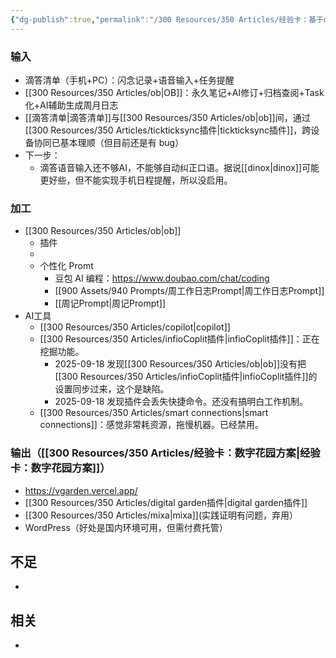 ```yaml
---
{"dg-publish":true,"permalink":"/300 Resources/350 Articles/经验卡：基于obsidian工作流/","created":"2025-09-18T08:29:50.544+08:00","updated":"2025-09-18T23:16:51.675+08:00"}
---
```


### 输入
- 滴答清单（手机+PC）：闪念记录+语音输入+任务提醒
- [[300 Resources/350 Articles/ob\|OB]]：永久笔记+AI修订+归档查阅+Task化+AI辅助生成周月日志
- [[滴答清单\|滴答清单]]与[[300 Resources/350 Articles/ob\|ob]]间，通过[[300 Resources/350 Articles/tickticksync插件\|tickticksync插件]]，跨设备协同已基本理顺（但目前还是有 bug）
- 下一步：
	- 滴答语音输入还不够AI，不能够自动纠正口语。据说[[dinox\|dinox]]可能更好些，但不能实现手机日程提醒，所以没启用。
### 加工
- [[300 Resources/350 Articles/ob\|ob]]
	- 插件
	- 
	- 个性化 Promt
		-  豆包 AI 编程：https://www.doubao.com/chat/coding
		- [[900 Assets/940 Prompts/周工作日志Prompt\|周工作日志Prompt]]
		- [[周记Prompt\|周记Prompt]]
- AI工具
	- [[300 Resources/350 Articles/copilot\|copilot]]
	- [[300 Resources/350 Articles/infioCoplit插件\|infioCoplit插件]]：正在挖掘功能。
		- 2025-09-18 发现[[300 Resources/350 Articles/ob\|ob]]没有把[[300 Resources/350 Articles/infioCoplit插件\|infioCoplit插件]]的设置同步过来，这个是缺陷。
		- 2025-09-18 发现插件会丢失快捷命令。还没有搞明白工作机制。
	- [[300 Resources/350 Articles/smart connections\|smart connections]]：感觉非常耗资源，拖慢机器。已经禁用。
### 输出（[[300 Resources/350 Articles/经验卡：数字花园方案\|经验卡：数字花园方案]]）
- https://vgarden.vercel.app/
- [[300 Resources/350 Articles/digital garden插件\|digital garden插件]]
- [[300 Resources/350 Articles/mixa\|mixa]](实践证明有问题，弃用）
- WordPress（好处是国内环境可用，但需付费托管）
## 不足
  - 
## 相关
- 